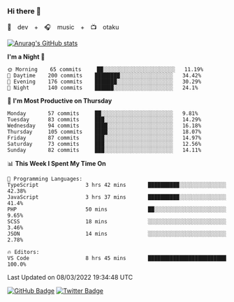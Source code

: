 ### Hi there 👋

🚀　dev　+　🎧　music　+　📺　otaku


[![Anurag's GitHub stats](https://github-readme-stats.vercel.app/api?username=koheitasaka&count_private=true&show_icons=true&theme=monokai)](https://github.com/koheitasaka/github-readme-stats)

<!--START_SECTION:waka-->
**I'm a Night 🦉** 

```text
🌞 Morning    65 commits     ██░░░░░░░░░░░░░░░░░░░░░░░   11.19% 
🌆 Daytime    200 commits    ████████░░░░░░░░░░░░░░░░░   34.42% 
🌃 Evening    176 commits    ███████░░░░░░░░░░░░░░░░░░   30.29% 
🌙 Night      140 commits    ██████░░░░░░░░░░░░░░░░░░░   24.1%

```
📅 **I'm Most Productive on Thursday** 

```text
Monday       57 commits     ██░░░░░░░░░░░░░░░░░░░░░░░   9.81% 
Tuesday      83 commits     ███░░░░░░░░░░░░░░░░░░░░░░   14.29% 
Wednesday    94 commits     ████░░░░░░░░░░░░░░░░░░░░░   16.18% 
Thursday     105 commits    ████░░░░░░░░░░░░░░░░░░░░░   18.07% 
Friday       87 commits     ███░░░░░░░░░░░░░░░░░░░░░░   14.97% 
Saturday     73 commits     ███░░░░░░░░░░░░░░░░░░░░░░   12.56% 
Sunday       82 commits     ███░░░░░░░░░░░░░░░░░░░░░░   14.11%

```


📊 **This Week I Spent My Time On** 

```text
💬 Programming Languages: 
TypeScript               3 hrs 42 mins       ██████████░░░░░░░░░░░░░░░   42.38% 
JavaScript               3 hrs 37 mins       ██████████░░░░░░░░░░░░░░░   41.4% 
PHP                      50 mins             ██░░░░░░░░░░░░░░░░░░░░░░░   9.65% 
SCSS                     18 mins             ░░░░░░░░░░░░░░░░░░░░░░░░░   3.46% 
JSON                     14 mins             ░░░░░░░░░░░░░░░░░░░░░░░░░   2.78%

🔥 Editors: 
VS Code                  8 hrs 45 mins       █████████████████████████   100.0%

```


 Last Updated on 08/03/2022 19:34:48 UTC
<!--END_SECTION:waka-->

[![GitHub Badge](https://img.shields.io/badge/GitHub-100000?style=for-the-badge&logo=github&logoColor=white)](https://github.com/koheitasaka)
[![Twitter Badge](https://img.shields.io/badge/Twitter-1DA1F2?style=for-the-badge&logo=twitter&logoColor=white)](https://twitter.com/sleep_asleep_)
